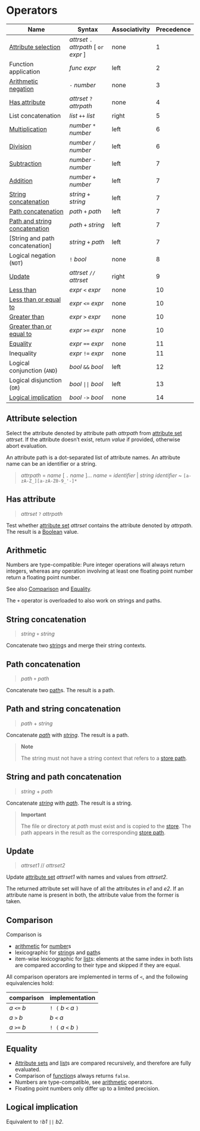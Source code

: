 # Operators

| Name                                   | Syntax                                     | Associativity | Precedence |
|----------------------------------------|--------------------------------------------|---------------|------------|
| [Attribute selection]                  | *attrset* `.` *attrpath* \[ `or` *expr* \] | none          | 1          |
| Function application                   | *func* *expr*                              | left          | 2          |
| [Arithmetic negation][arithmetic]      | `-` *number*                               | none          | 3          |
| [Has attribute]                        | *attrset* `?` *attrpath*                   | none          | 4          |
| List concatenation                     | *list* `++` *list*                         | right         | 5          |
| [Multiplication][arithmetic]           | *number* `*` *number*                      | left          | 6          |
| [Division][arithmetic]                 | *number* `/` *number*                      | left          | 6          |
| [Subtraction][arithmetic]              | *number* `-` *number*                      | left          | 7          |
| [Addition][arithmetic]                 | *number* `+` *number*                      | left          | 7          |
| [String concatenation]                 | *string* `+` *string*                      | left          | 7          |
| [Path concatenation]                   | *path* `+` *path*                          | left          | 7          |
| [Path and string concatenation]        | *path* `+` *string*                        | left          | 7          |
| [String and path concatenation]        | *string* `+` *path*                        | left          | 7          |
| Logical negation (`NOT`)               | `!` *bool*                                 | none          | 8          |
| [Update]                               | *attrset* `//` *attrset*                   | right         | 9          |
| [Less than][Comparison]                | *expr* `<` *expr*                          | none          | 10         |
| [Less than or equal to][Comparison]    | *expr* `<=` *expr*                         | none          | 10         |
| [Greater than][Comparison]             | *expr* `>` *expr*                          | none          | 10         |
| [Greater than or equal to][Comparison] | *expr* `>=` *expr*                         | none          | 10         |
| [Equality]                             | *expr* `==` *expr*                         | none          | 11         |
| Inequality                             | *expr* `!=` *expr*                         | none          | 11         |
| Logical conjunction (`AND`)            | *bool* `&&` *bool*                         | left          | 12         |
| Logical disjunction (`OR`)             | *bool* `\|\|` *bool*                       | left          | 13         |
| [Logical implication]                  | *bool* `->` *bool*                         | none          | 14         |

[string]: ./values.md#type-string
[path]: ./values.md#type-path
[number]: ./values.md#type-number
[list]: ./values.md#list
[attribute set]: ./values.md#attribute-set

## Attribute selection

Select the attribute denoted by attribute path *attrpath* from [attribute set] *attrset*.
If the attribute doesn’t exist, return *value* if provided, otherwise abort evaluation.

<!-- FIXME: the following should to into its own language syntax section, but that needs more work to fit in well -->

An attribute path is a dot-separated list of attribute names.
An attribute name can be an identifier or a string.

> *attrpath* = *name* [ `.` *name* ]...
> *name* = *identifier* | *string*
> *identifier* ~ `[a-zA-Z_][a-zA-Z0-9_'-]*`

[Attribute selection]: #attribute-selection

## Has attribute

> *attrset* `?` *attrpath*

Test whether [attribute set] *attrset* contains the attribute denoted by *attrpath*.
The result is a [Boolean] value.

[Boolean]: ./values.md#type-boolean

[Has attribute]: #has-attribute

## Arithmetic

Numbers are type-compatible:
Pure integer operations will always return integers, whereas any operation involving at least one floating point number return a floating point number.

See also [Comparison] and [Equality].

The `+` operator is overloaded to also work on strings and paths.

[arithmetic]: #arithmetic

## String concatenation

> *string* `+` *string*

Concatenate two [string]s and merge their string contexts.

[String concatenation]: #string-concatenation

## Path concatenation

> *path* `+` *path*

Concatenate two [path]s.
The result is a path.

[Path concatenation]: #path-concatenation

## Path and string concatenation

> *path* + *string*

Concatenate *[path]* with *[string]*.
The result is a path.

> **Note**
>
> The string must not have a string context that refers to a [store path].

[Path and string concatenation]: #path-and-string-concatenation

## String and path concatenation

> *string* + *path*

Concatenate *[string]* with *[path]*.
The result is a string.

> **Important**
>
> The file or directory at *path* must exist and is copied to the [store].
> The path appears in the result as the corresponding [store path].

[store path]: ../glossary.md#gloss-store-path
[store]: ../glossary.md#gloss-store

[Path and string concatenation]: #path-and-string-concatenation

## Update

> *attrset1* // *attrset2*

Update [attribute set] *attrset1* with names and values from *attrset2*.

The returned attribute set will have of all the attributes in *e1* and *e2*.
If an attribute name is present in both, the attribute value from the former is taken.

[Update]: #update

## Comparison

Comparison is

- [arithmetic] for [number]s 
- lexicographic for [string]s and [path]s
- item-wise lexicographic for [list]s:
  elements at the same index in both lists are compared according to their type and skipped if they are equal.

All comparison operators are implemented in terms of `<`, and the following equivalencies hold:

| comparison   | implementation        |
|--------------|-----------------------|
| *a* `<=` *b* | `! (` *b* `<` *a* `)` |
| *a* `>`  *b* |       *b* `<` *a*     |
| *a* `>=` *b* | `! (` *a* `<` *b* `)` |

[Comparison]: #comparison-operators

## Equality

- [Attribute sets][attribute set] and [list]s are compared recursively, and therefore are fully evaluated.
- Comparison of [function]s always returns `false`.
- Numbers are type-compatible, see [arithmetic] operators.
- Floating point numbers only differ up to a limited precision.

[function]: ./constructs.md#functions

[Equality]: #equality

## Logical implication

Equivalent to `!`*b1* `||` *b2*.

[Logical implication]: #logical-implication

